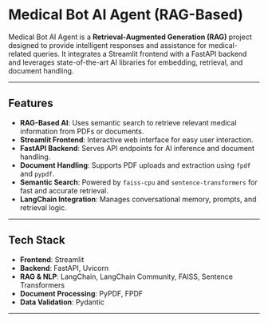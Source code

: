 # Medical Bot AI Agent (RAG-Based)

Medical Bot AI Agent is a **Retrieval-Augmented Generation (RAG)** project designed to provide intelligent responses and assistance for medical-related queries. It integrates a Streamlit frontend with a FastAPI backend and leverages state-of-the-art AI libraries for embedding, retrieval, and document handling.

---

## Features

- **RAG-Based AI**: Uses semantic search to retrieve relevant medical information from PDFs or documents.  
- **Streamlit Frontend**: Interactive web interface for easy user interaction.  
- **FastAPI Backend**: Serves API endpoints for AI inference and document handling.  
- **Document Handling**: Supports PDF uploads and extraction using `fpdf` and `pypdf`.  
- **Semantic Search**: Powered by `faiss-cpu` and `sentence-transformers` for fast and accurate retrieval.  
- **LangChain Integration**: Manages conversational memory, prompts, and retrieval logic.  

---

## Tech Stack

- **Frontend**: Streamlit  
- **Backend**: FastAPI, Uvicorn  
- **RAG & NLP**: LangChain, LangChain Community, FAISS, Sentence Transformers  
- **Document Processing**: PyPDF, FPDF  
- **Data Validation**: Pydantic  

---







